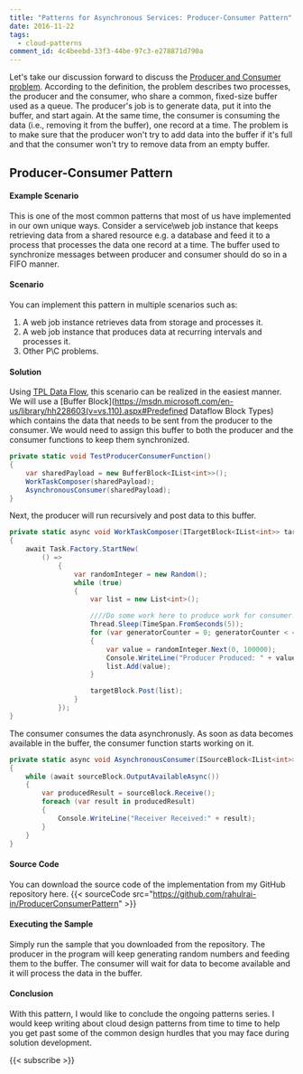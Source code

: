 ```yaml
---
title: "Patterns for Asynchronous Services: Producer-Consumer Pattern"
date: 2016-11-22
tags:
  - cloud-patterns
comment_id: 4c4beebd-33f3-44be-97c3-e278871d790a
---
```


Let's take our discussion forward to discuss the [Producer and Consumer problem](https://en.wikipedia.org/wiki/Producer%E2%80%93consumer_problem). According to the definition, the problem describes two processes, the producer and the consumer, who share a common, fixed-size buffer used as a queue. The producer's job is to generate data, put it into the buffer, and start again. At the same time, the consumer is consuming the data (i.e., removing it from the buffer), one record at a time. The problem is to make sure that the producer won't try to add data into the buffer if it's full and that the consumer won't try to remove data from an empty buffer.

## Producer-Consumer Pattern

#### Example Scenario

This is one of the most common patterns that most of us have implemented in our own unique ways. Consider a service\web job instance that keeps retrieving data from a shared resource e.g. a database and feed it to a process that processes the data one record at a time. The buffer used to synchronize messages between producer and consumer should do so in a FIFO manner.

#### Scenario

You can implement this pattern in multiple scenarios such as:

1. A web job instance retrieves data from storage and processes it.
2. A web job instance that produces data at recurring intervals and processes it.
3. Other P\C problems.

#### Solution

Using [TPL Data Flow](<https://msdn.microsoft.com/en-us/library/hh228603(v=vs.110).aspx>), this scenario can be realized in the easiest manner. We will use a [Buffer Block](https://msdn.microsoft.com/en-us/library/hh228603(v=vs.110).aspx#Predefined Dataflow Block Types) which contains the data that needs to be sent from the producer to the consumer. We would need to assign this buffer to both the producer and the consumer functions to keep them synchronized.

```cs
private static void TestProducerConsumerFunction()
{
    var sharedPayload = new BufferBlock<IList<int>>();
    WorkTaskComposer(sharedPayload);
    AsynchronousConsumer(sharedPayload);
}
```

Next, the producer will run recursively and post data to this buffer.

```cs
private static async void WorkTaskComposer(ITargetBlock<IList<int>> targetBlock)
{
    await Task.Factory.StartNew(
        () =>
            {
                var randomInteger = new Random();
                while (true)
                {
                    var list = new List<int>();

                    ////Do some work here to produce work for consumer.
                    Thread.Sleep(TimeSpan.FromSeconds(5));
                    for (var generatorCounter = 0; generatorCounter < 4; generatorCounter++)
                    {
                        var value = randomInteger.Next(0, 100000);
                        Console.WriteLine("Producer Produced: " + value);
                        list.Add(value);
                    }

                    targetBlock.Post(list);
                }
            });
}
```

The consumer consumes the data asynchronusly. As soon as data becomes available in the buffer, the consumer function starts working on it.

```cs
private static async void AsynchronousConsumer(ISourceBlock<IList<int>> sourceBlock)
{
    while (await sourceBlock.OutputAvailableAsync())
    {
        var producedResult = sourceBlock.Receive();
        foreach (var result in producedResult)
        {
            Console.WriteLine("Receiver Received:" + result);
        }
    }
}
```

#### Source Code

You can download the source code of the implementation from my GitHub repository here.
{{< sourceCode src="https://github.com/rahulrai-in/ProducerConsumerPattern" >}}

#### Executing the Sample

Simply run the sample that you downloaded from the repository. The producer in the program will keep generating random numbers and feeding them to the buffer. The consumer will wait for data to become available and it will process the data in the buffer.

#### Conclusion

With this pattern, I would like to conclude the ongoing patterns series. I would keep writing about cloud design patterns from time to time to help you get past some of the common design hurdles that you may face during solution development.

{{< subscribe >}}
